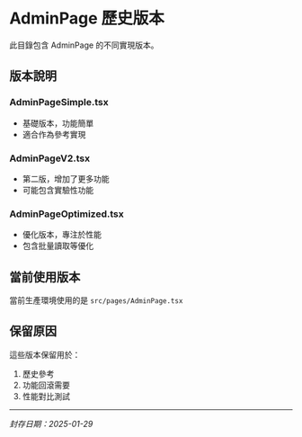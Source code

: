 # AdminPage 歷史版本

此目錄包含 AdminPage 的不同實現版本。

## 版本說明

### AdminPageSimple.tsx
- 基礎版本，功能簡單
- 適合作為參考實現

### AdminPageV2.tsx
- 第二版，增加了更多功能
- 可能包含實驗性功能

### AdminPageOptimized.tsx
- 優化版本，專注於性能
- 包含批量讀取等優化

## 當前使用版本
當前生產環境使用的是 `src/pages/AdminPage.tsx`

## 保留原因
這些版本保留用於：
1. 歷史參考
2. 功能回滾需要
3. 性能對比測試

---
*封存日期：2025-01-29*
